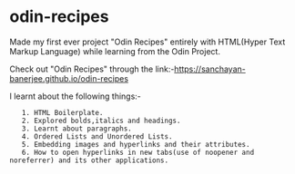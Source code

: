 # odin-recipes
Made my first ever project "Odin Recipes" entirely with HTML(Hyper Text Markup Language) while learning from the Odin Project.

Check out "Odin Recipes" through the link:-<https://sanchayan-banerjee.github.io/odin-recipes>


I learnt about the following things:-

       1. HTML Boilerplate.
       2. Explored bolds,italics and headings.
       3. Learnt about paragraphs.
       4. Ordered Lists and Unordered Lists.
       5. Embedding images and hyperlinks and their attributes.
       6. How to open hyperlinks in new tabs(use of noopener and noreferrer) and its other applications.
